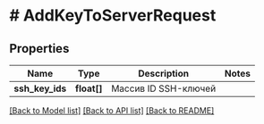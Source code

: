 # # AddKeyToServerRequest

## Properties

Name | Type | Description | Notes
------------ | ------------- | ------------- | -------------
**ssh_key_ids** | **float[]** | Массив ID SSH-ключей |

[[Back to Model list]](../../README.md#models) [[Back to API list]](../../README.md#endpoints) [[Back to README]](../../README.md)
